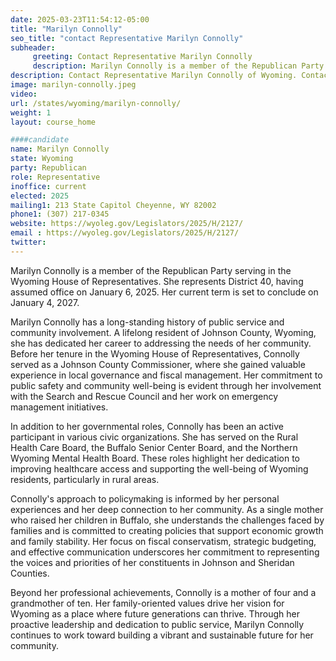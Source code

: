 ```yaml
---
date: 2025-03-23T11:54:12-05:00
title: "Marilyn Connolly"
seo_title: "contact Representative Marilyn Connolly"
subheader:
     greeting: Contact Representative Marilyn Connolly
     description: Marilyn Connolly is a member of the Republican Party serving in the Wyoming House of Representatives. She represents District 40, having assumed office on January 6, 2025. Her current term is set to conclude on January 4, 2027.
description: Contact Representative Marilyn Connolly of Wyoming. Contact information for Marilyn Connolly includes email address, phone number, and mailing address.
image: marilyn-connolly.jpeg
video:
url: /states/wyoming/marilyn-connolly/
weight: 1
layout: course_home

####candidate
name: Marilyn Connolly
state: Wyoming
party: Republican
role: Representative
inoffice: current
elected: 2025
mailing1: 213 State Capitol Cheyenne, WY 82002
phone1: (307) 217-0345
website: https://wyoleg.gov/Legislators/2025/H/2127/
email : https://wyoleg.gov/Legislators/2025/H/2127/
twitter: 
---
```

Marilyn Connolly is a member of the Republican Party serving in the Wyoming House of Representatives. She represents District 40, having assumed office on January 6, 2025. Her current term is set to conclude on January 4, 2027.

Marilyn Connolly has a long-standing history of public service and community involvement. A lifelong resident of Johnson County, Wyoming, she has dedicated her career to addressing the needs of her community. Before her tenure in the Wyoming House of Representatives, Connolly served as a Johnson County Commissioner, where she gained valuable experience in local governance and fiscal management. Her commitment to public safety and community well-being is evident through her involvement with the Search and Rescue Council and her work on emergency management initiatives.

In addition to her governmental roles, Connolly has been an active participant in various civic organizations. She has served on the Rural Health Care Board, the Buffalo Senior Center Board, and the Northern Wyoming Mental Health Board. These roles highlight her dedication to improving healthcare access and supporting the well-being of Wyoming residents, particularly in rural areas.

Connolly's approach to policymaking is informed by her personal experiences and her deep connection to her community. As a single mother who raised her children in Buffalo, she understands the challenges faced by families and is committed to creating policies that support economic growth and family stability. Her focus on fiscal conservatism, strategic budgeting, and effective communication underscores her commitment to representing the voices and priorities of her constituents in Johnson and Sheridan Counties.

Beyond her professional achievements, Connolly is a mother of four and a grandmother of ten. Her family-oriented values drive her vision for Wyoming as a place where future generations can thrive. Through her proactive leadership and dedication to public service, Marilyn Connolly continues to work toward building a vibrant and sustainable future for her community.
